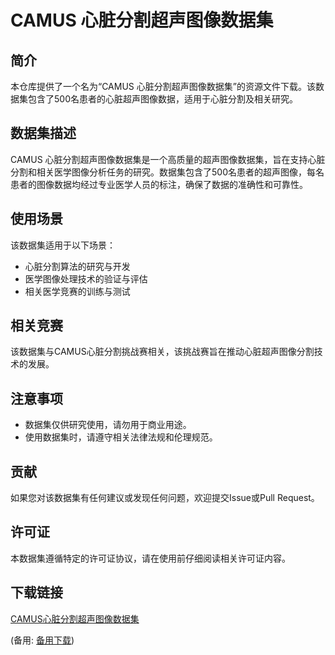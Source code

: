 # CAMUS 心脏分割超声图像数据集

## 简介
本仓库提供了一个名为“CAMUS 心脏分割超声图像数据集”的资源文件下载。该数据集包含了500名患者的心脏超声图像数据，适用于心脏分割及相关研究。

## 数据集描述
CAMUS 心脏分割超声图像数据集是一个高质量的超声图像数据集，旨在支持心脏分割和相关医学图像分析任务的研究。数据集包含了500名患者的超声图像，每名患者的图像数据均经过专业医学人员的标注，确保了数据的准确性和可靠性。

## 使用场景
该数据集适用于以下场景：
- 心脏分割算法的研究与开发
- 医学图像处理技术的验证与评估
- 相关医学竞赛的训练与测试

## 相关竞赛
该数据集与CAMUS心脏分割挑战赛相关，该挑战赛旨在推动心脏超声图像分割技术的发展。

## 注意事项
- 数据集仅供研究使用，请勿用于商业用途。
- 使用数据集时，请遵守相关法律法规和伦理规范。

## 贡献
如果您对该数据集有任何建议或发现任何问题，欢迎提交Issue或Pull Request。

## 许可证
本数据集遵循特定的许可证协议，请在使用前仔细阅读相关许可证内容。

## 下载链接
[CAMUS心脏分割超声图像数据集](https://pan.quark.cn/s/819e471ff15f) 

(备用: [备用下载](https://pan.baidu.com/s/1TmSNl9830o-zMaQnC-_J2Q?pwd=1234))
